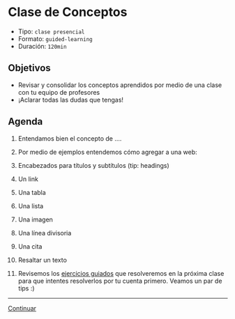 # Clase de Conceptos
- Tipo: `clase presencial`
- Formato: `guided-learning`
- Duración: `120min`

## Objetivos

- Revisar y consolidar los conceptos aprendidos por medio de una clase
con tu equipo de profesores
- ¡Aclarar todas las dudas que tengas!

## Agenda

 1. Entendamos bien el concepto de ....

 2. Por medio de ejemplos entendemos cómo agregar a una web:
   1. Encabezados para títulos y subtítulos (tip: headings)
   2. Un link
   3. Una tabla
   4. Una lista
   5. Una imagen
   6. Una línea divisoria
   7. Una cita
   8. Resaltar un texto

 3. Revisemos los [ejercicios guiados](11-guided-exercises.md) que
 resolveremos en la próxima clase para que intentes resolverlos por tu
 cuenta primero. Veamos un par de tips :)

***
[Continuar]()
